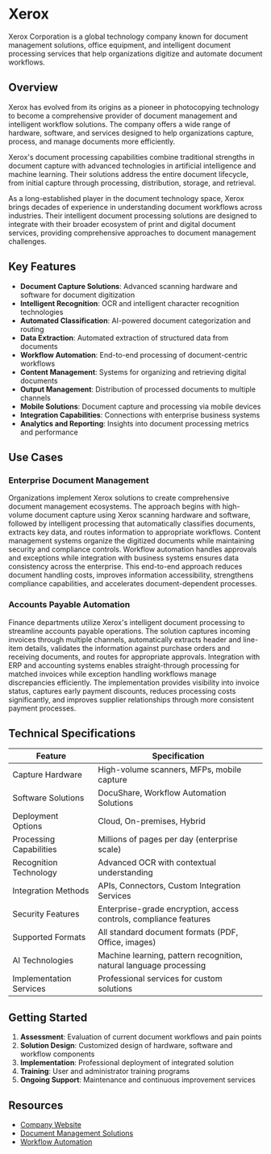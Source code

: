 # Xerox

Xerox Corporation is a global technology company known for document management solutions, office equipment, and intelligent document processing services that help organizations digitize and automate document workflows.

## Overview

Xerox has evolved from its origins as a pioneer in photocopying technology to become a comprehensive provider of document management and intelligent workflow solutions. The company offers a wide range of hardware, software, and services designed to help organizations capture, process, and manage documents more efficiently.

Xerox's document processing capabilities combine traditional strengths in document capture with advanced technologies in artificial intelligence and machine learning. Their solutions address the entire document lifecycle, from initial capture through processing, distribution, storage, and retrieval.

As a long-established player in the document technology space, Xerox brings decades of experience in understanding document workflows across industries. Their intelligent document processing solutions are designed to integrate with their broader ecosystem of print and digital document services, providing comprehensive approaches to document management challenges.

## Key Features

- **Document Capture Solutions**: Advanced scanning hardware and software for document digitization
- **Intelligent Recognition**: OCR and intelligent character recognition technologies
- **Automated Classification**: AI-powered document categorization and routing
- **Data Extraction**: Automated extraction of structured data from documents
- **Workflow Automation**: End-to-end processing of document-centric workflows
- **Content Management**: Systems for organizing and retrieving digital documents
- **Output Management**: Distribution of processed documents to multiple channels
- **Mobile Solutions**: Document capture and processing via mobile devices
- **Integration Capabilities**: Connections with enterprise business systems
- **Analytics and Reporting**: Insights into document processing metrics and performance

## Use Cases

### Enterprise Document Management

Organizations implement Xerox solutions to create comprehensive document management ecosystems. The approach begins with high-volume document capture using Xerox scanning hardware and software, followed by intelligent processing that automatically classifies documents, extracts key data, and routes information to appropriate workflows. Content management systems organize the digitized documents while maintaining security and compliance controls. Workflow automation handles approvals and exceptions while integration with business systems ensures data consistency across the enterprise. This end-to-end approach reduces document handling costs, improves information accessibility, strengthens compliance capabilities, and accelerates document-dependent processes.

### Accounts Payable Automation

Finance departments utilize Xerox's intelligent document processing to streamline accounts payable operations. The solution captures incoming invoices through multiple channels, automatically extracts header and line-item details, validates the information against purchase orders and receiving documents, and routes for appropriate approvals. Integration with ERP and accounting systems enables straight-through processing for matched invoices while exception handling workflows manage discrepancies efficiently. The implementation provides visibility into invoice status, captures early payment discounts, reduces processing costs significantly, and improves supplier relationships through more consistent payment processes.

## Technical Specifications

| Feature | Specification |
|---------|---------------|
| Capture Hardware | High-volume scanners, MFPs, mobile capture |
| Software Solutions | DocuShare, Workflow Automation Solutions |
| Deployment Options | Cloud, On-premises, Hybrid |
| Processing Capabilities | Millions of pages per day (enterprise scale) |
| Recognition Technology | Advanced OCR with contextual understanding |
| Integration Methods | APIs, Connectors, Custom Integration Services |
| Security Features | Enterprise-grade encryption, access controls, compliance features |
| Supported Formats | All standard document formats (PDF, Office, images) |
| AI Technologies | Machine learning, pattern recognition, natural language processing |
| Implementation Services | Professional services for custom solutions |

## Getting Started

1. **Assessment**: Evaluation of current document workflows and pain points
2. **Solution Design**: Customized design of hardware, software and workflow components
3. **Implementation**: Professional deployment of integrated solution
4. **Training**: User and administrator training programs
5. **Ongoing Support**: Maintenance and continuous improvement services

## Resources

- [Company Website](https://www.xerox.com/)
- [Document Management Solutions](https://www.xerox.com/en-us/services/enterprise-content-management)
- [Workflow Automation](https://www.xerox.com/en-us/services/workflow-automation)

